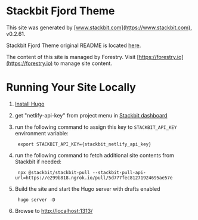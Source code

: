 # Stackbit Fjord Theme

This site was generated by [www.stackbit.com](https://www.stackbit.com), v0.2.61.

Stackbit Fjord Theme original README is located [here](./README.theme.md).

The content of this site is managed by Forestry. Visit [https://forestry.io](https://forestry.io) to manage site content.

# Running Your Site Locally

1. [Install Hugo](https://gohugo.io/getting-started/quick-start/#step-1-install-hugo)

1. get "netlify-api-key" from project menu in [Stackbit dashboard](https://app.stackbit.com/dashboard)

1. run the following command to assign this key to `STACKBIT_API_KEY` environment variable:

        export STACKBIT_API_KEY={stackbit_netlify_api_key}

1. run the following command to fetch additional site contents from Stackbit if needed:

        npx @stackbit/stackbit-pull --stackbit-pull-api-url=https://e299b818.ngrok.io/pull/5d777fec81271924695ae57e

1. Build the site and start the Hugo server with drafts enabled

        hugo server -D

1. Browse to [http://localhost:1313/](http://localhost:1313/)
